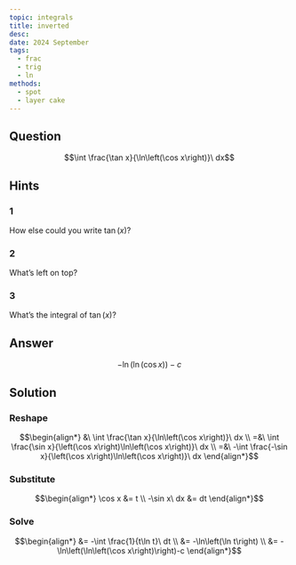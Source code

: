```yaml
---
topic: integrals
title: inverted
desc: 
date: 2024 September
tags:
  - frac
  - trig
  - ln
methods:
  - spot
  - layer cake
---
```



## Question
```math
\int \frac{\tan x}{\ln\left(\cos x\right)}\ dx
```


## Hints

### 1
How else could you write $\tan(x)$?

### 2
What’s left on top?

### 3
What’s the integral of $\tan(x)$?


## Answer
```math
-\ln\left(\ln\left(\cos x\right)\right)-c
```


## Solution

### Reshape
```math
\begin{align*}
  &\ \int \frac{\tan x}{\ln\left(\cos x\right)}\ dx
  \\ =&\ \int \frac{\sin x}{\left(\cos x\right)\ln\left(\cos x\right)}\ dx
  \\ =&\ -\int \frac{-\sin x}{\left(\cos x\right)\ln\left(\cos x\right)}\ dx
\end{align*}
```

### Substitute
```math
\begin{align*}
  \cos x &= t
  \\ -\sin x\ dx &= dt
\end{align*}
```

### Solve
```math
\begin{align*}
  &= -\int \frac{1}{t\ln t}\ dt
  \\ &= -\ln\left(\ln t\right)
  \\ &= -\ln\left(\ln\left(\cos x\right)\right)-c
\end{align*}
```
